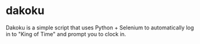 # dakoku
Dakoku is a simple script that uses Python + Selenium to automatically log in to "King of Time" and prompt you to clock in.
